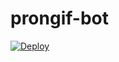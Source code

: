 # prongif-bot


[![Deploy](https://www.herokucdn.com/deploy/button.svg)](https://heroku.com/deploy?template=https://github.com/codex-ML/porn-gif-bot)
